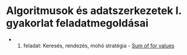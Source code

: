 # Algoritmusok és adatszerkezetek I. gyakorlat feladatmegoldásai
* 1. feladat: Keresés, rendezés, mohó stratégia - [Sum of for values](https://github.com/LaszloHerczeg/Algoritmusok--es-adatszerkezetek-I./tree/main/1.feladat)
